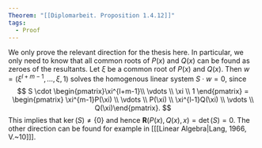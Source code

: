 ```yaml
---
Theorem: "[[Diplomarbeit. Proposition 1.4.12]]"
tags:
  - Proof
---
```


We only prove the relevant direction for the thesis here. In particular, we only need to know that all common roots of $P(x)$ and $Q(x)$ can be found as zeroes of the resultants. 
Let $\xi$ be a common root of $P(x)$ and $Q(x)$. Then $w = (\xi^{l+m-1},\dots,\xi,1)$ solves the homogenous linear system $S\cdot w = 0$, since
$$
S \cdot \begin{pmatrix}\xi^{l+m-1}\\ \vdots \\ \xi \\ 1 \end{pmatrix}
= \begin{pmatrix} \xi^{m-1}P(\xi) \\ \vdots \\ P(\xi) \\ \xi^{l-1}Q(\xi) \\ \vdots \\ Q(\xi)\end{pmatrix}.
$$
This implies that $\ker(S) \neq \{0\}$ and hence $\mathbf{R}(P(x),Q(x),x) = \det(S) = 0$. The other direction can be found for example in \[[[Linear Algebra|Lang, 1966, V.~10]]\].
